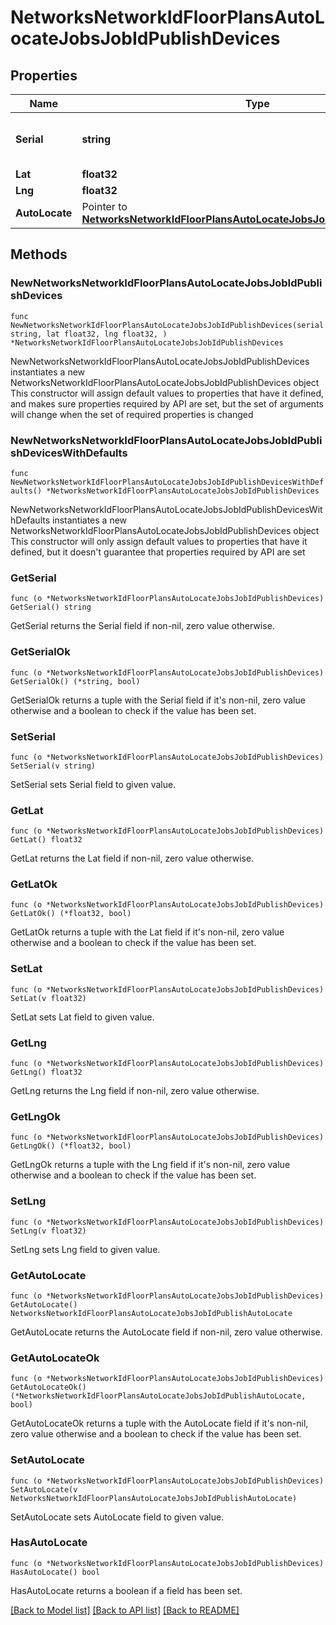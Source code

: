 # NetworksNetworkIdFloorPlansAutoLocateJobsJobIdPublishDevices

## Properties

Name | Type | Description | Notes
------------ | ------------- | ------------- | -------------
**Serial** | **string** | Serial for device to publish position for | 
**Lat** | **float32** | Latitude | 
**Lng** | **float32** | Longitude | 
**AutoLocate** | Pointer to [**NetworksNetworkIdFloorPlansAutoLocateJobsJobIdPublishAutoLocate**](NetworksNetworkIdFloorPlansAutoLocateJobsJobIdPublishAutoLocate.md) |  | [optional] 

## Methods

### NewNetworksNetworkIdFloorPlansAutoLocateJobsJobIdPublishDevices

`func NewNetworksNetworkIdFloorPlansAutoLocateJobsJobIdPublishDevices(serial string, lat float32, lng float32, ) *NetworksNetworkIdFloorPlansAutoLocateJobsJobIdPublishDevices`

NewNetworksNetworkIdFloorPlansAutoLocateJobsJobIdPublishDevices instantiates a new NetworksNetworkIdFloorPlansAutoLocateJobsJobIdPublishDevices object
This constructor will assign default values to properties that have it defined,
and makes sure properties required by API are set, but the set of arguments
will change when the set of required properties is changed

### NewNetworksNetworkIdFloorPlansAutoLocateJobsJobIdPublishDevicesWithDefaults

`func NewNetworksNetworkIdFloorPlansAutoLocateJobsJobIdPublishDevicesWithDefaults() *NetworksNetworkIdFloorPlansAutoLocateJobsJobIdPublishDevices`

NewNetworksNetworkIdFloorPlansAutoLocateJobsJobIdPublishDevicesWithDefaults instantiates a new NetworksNetworkIdFloorPlansAutoLocateJobsJobIdPublishDevices object
This constructor will only assign default values to properties that have it defined,
but it doesn't guarantee that properties required by API are set

### GetSerial

`func (o *NetworksNetworkIdFloorPlansAutoLocateJobsJobIdPublishDevices) GetSerial() string`

GetSerial returns the Serial field if non-nil, zero value otherwise.

### GetSerialOk

`func (o *NetworksNetworkIdFloorPlansAutoLocateJobsJobIdPublishDevices) GetSerialOk() (*string, bool)`

GetSerialOk returns a tuple with the Serial field if it's non-nil, zero value otherwise
and a boolean to check if the value has been set.

### SetSerial

`func (o *NetworksNetworkIdFloorPlansAutoLocateJobsJobIdPublishDevices) SetSerial(v string)`

SetSerial sets Serial field to given value.


### GetLat

`func (o *NetworksNetworkIdFloorPlansAutoLocateJobsJobIdPublishDevices) GetLat() float32`

GetLat returns the Lat field if non-nil, zero value otherwise.

### GetLatOk

`func (o *NetworksNetworkIdFloorPlansAutoLocateJobsJobIdPublishDevices) GetLatOk() (*float32, bool)`

GetLatOk returns a tuple with the Lat field if it's non-nil, zero value otherwise
and a boolean to check if the value has been set.

### SetLat

`func (o *NetworksNetworkIdFloorPlansAutoLocateJobsJobIdPublishDevices) SetLat(v float32)`

SetLat sets Lat field to given value.


### GetLng

`func (o *NetworksNetworkIdFloorPlansAutoLocateJobsJobIdPublishDevices) GetLng() float32`

GetLng returns the Lng field if non-nil, zero value otherwise.

### GetLngOk

`func (o *NetworksNetworkIdFloorPlansAutoLocateJobsJobIdPublishDevices) GetLngOk() (*float32, bool)`

GetLngOk returns a tuple with the Lng field if it's non-nil, zero value otherwise
and a boolean to check if the value has been set.

### SetLng

`func (o *NetworksNetworkIdFloorPlansAutoLocateJobsJobIdPublishDevices) SetLng(v float32)`

SetLng sets Lng field to given value.


### GetAutoLocate

`func (o *NetworksNetworkIdFloorPlansAutoLocateJobsJobIdPublishDevices) GetAutoLocate() NetworksNetworkIdFloorPlansAutoLocateJobsJobIdPublishAutoLocate`

GetAutoLocate returns the AutoLocate field if non-nil, zero value otherwise.

### GetAutoLocateOk

`func (o *NetworksNetworkIdFloorPlansAutoLocateJobsJobIdPublishDevices) GetAutoLocateOk() (*NetworksNetworkIdFloorPlansAutoLocateJobsJobIdPublishAutoLocate, bool)`

GetAutoLocateOk returns a tuple with the AutoLocate field if it's non-nil, zero value otherwise
and a boolean to check if the value has been set.

### SetAutoLocate

`func (o *NetworksNetworkIdFloorPlansAutoLocateJobsJobIdPublishDevices) SetAutoLocate(v NetworksNetworkIdFloorPlansAutoLocateJobsJobIdPublishAutoLocate)`

SetAutoLocate sets AutoLocate field to given value.

### HasAutoLocate

`func (o *NetworksNetworkIdFloorPlansAutoLocateJobsJobIdPublishDevices) HasAutoLocate() bool`

HasAutoLocate returns a boolean if a field has been set.


[[Back to Model list]](../README.md#documentation-for-models) [[Back to API list]](../README.md#documentation-for-api-endpoints) [[Back to README]](../README.md)


